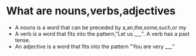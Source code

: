 # What are nouns,verbs,adjectives
* A nouns is a word that can be preceded by a,an,the,some,such,or my
* A verb is a word that fits into the pattern,"Let us ___". A verb has 
a past tense.
* An adjective is a word that fits into the pattern "You are very ___"
